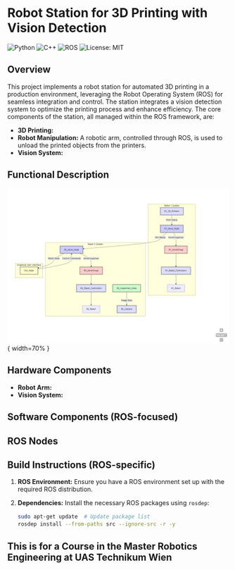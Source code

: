 # Robot Station for 3D Printing with Vision Detection

![Python](https://img.shields.io/badge/Python-3.8-blue.svg)
![C++](https://img.shields.io/badge/C++-17-blue.svg)
![ROS](https://img.shields.io/badge/ROS-Noetic-blue.svg)
![License: MIT](https://img.shields.io/badge/License-MIT-yellow.svg)

## Overview

This project implements a robot station for automated 3D printing in a production environment, leveraging the Robot Operating System (ROS) for seamless integration and control. The station integrates a vision detection system to optimize the printing process and enhance efficiency.  The core components of the station, all managed within the ROS framework, are:

* **3D Printing:** 
* **Robot Manipulation:** A robotic arm, controlled through ROS, is used to unload the printed objects from the printers.
* **Vision System:**

## Functional Description
![Flow Chart of the ROS Nodes](docs/flowchart/flowchart.png){ width=70% }


## Hardware Components

* **Robot Arm:** 
* **Vision System:** 

## Software Components (ROS-focused)


## ROS Nodes

## Build Instructions (ROS-specific)

1. **ROS Environment:** Ensure you have a ROS environment set up with the required ROS distribution.
2. **Dependencies:** Install the necessary ROS packages using `rosdep`:

   ```bash
   sudo apt-get update  # Update package list
   rosdep install --from-paths src --ignore-src -r -y

## This is for a Course in the Master Robotics Engineering at UAS Technikum Wien
